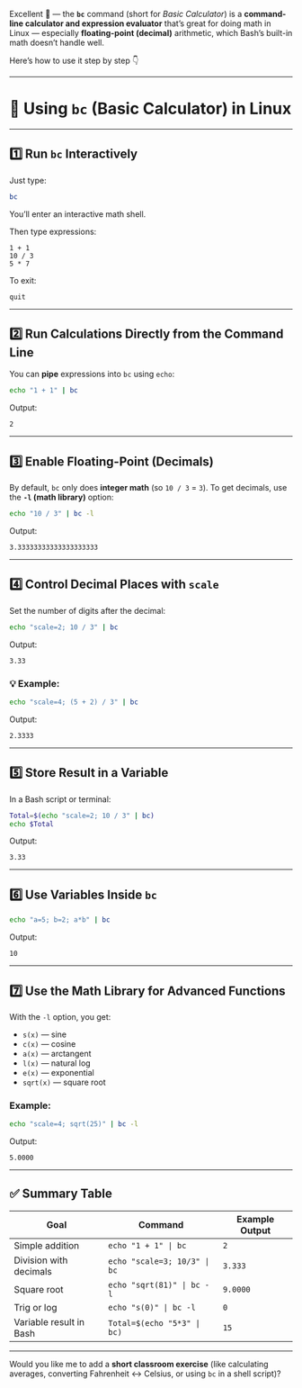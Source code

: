 Excellent 👏 — the **`bc`** command (short for *Basic Calculator*) is a **command-line calculator and expression evaluator** that’s great for doing math in Linux — especially **floating-point (decimal)** arithmetic, which Bash’s built-in math doesn’t handle well.

Here’s how to use it step by step 👇

---

# 🧮 **Using `bc` (Basic Calculator) in Linux**

---

## **1️⃣ Run `bc` Interactively**

Just type:

```bash
bc
```

You’ll enter an interactive math shell.

Then type expressions:

```
1 + 1
10 / 3
5 * 7
```

To exit:

```
quit
```

---

## **2️⃣ Run Calculations Directly from the Command Line**

You can **pipe** expressions into `bc` using `echo`:

```bash
echo "1 + 1" | bc
```

Output:

```
2
```

---

## **3️⃣ Enable Floating-Point (Decimals)**

By default, `bc` only does **integer math** (so `10 / 3` = `3`).
To get decimals, use the **`-l` (math library)** option:

```bash
echo "10 / 3" | bc -l
```

Output:

```
3.33333333333333333333
```

---

## **4️⃣ Control Decimal Places with `scale`**

Set the number of digits after the decimal:

```bash
echo "scale=2; 10 / 3" | bc
```

Output:

```
3.33
```

### 💡 Example:

```bash
echo "scale=4; (5 + 2) / 3" | bc
```

Output:

```
2.3333
```

---

## **5️⃣ Store Result in a Variable**

In a Bash script or terminal:

```bash
Total=$(echo "scale=2; 10 / 3" | bc)
echo $Total
```

Output:

```
3.33
```

---

## **6️⃣ Use Variables Inside `bc`**

```bash
echo "a=5; b=2; a*b" | bc
```

Output:

```
10
```

---

## **7️⃣ Use the Math Library for Advanced Functions**

With the `-l` option, you get:

* `s(x)` — sine
* `c(x)` — cosine
* `a(x)` — arctangent
* `l(x)` — natural log
* `e(x)` — exponential
* `sqrt(x)` — square root

### Example:

```bash
echo "scale=4; sqrt(25)" | bc -l
```

Output:

```
5.0000
```

---

## ✅ **Summary Table**

| Goal                    | Command                      | Example Output |
| ----------------------- | ---------------------------- | -------------- |
| Simple addition         | `echo "1 + 1" \| bc`         | `2`            |
| Division with decimals  | `echo "scale=3; 10/3" \| bc` | `3.333`        |
| Square root             | `echo "sqrt(81)" \| bc -l`   | `9.0000`       |
| Trig or log             | `echo "s(0)" \| bc -l`       | `0`            |
| Variable result in Bash | `Total=$(echo "5*3" \| bc)`  | `15`           |

---

Would you like me to add a **short classroom exercise** (like calculating averages, converting Fahrenheit ↔ Celsius, or using `bc` in a shell script)?
